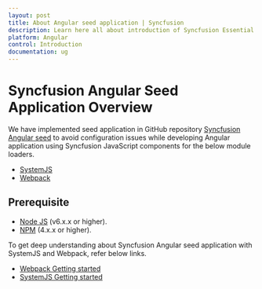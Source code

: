 ```yaml
---
layout: post
title: About Angular seed application | Syncfusion
description: Learn here all about introduction of Syncfusion Essential Angular component, its features, and more.
platform: Angular
control: Introduction
documentation: ug
---
```



# Syncfusion Angular Seed Application Overview

We have implemented seed application in GitHub repository [Syncfusion Angular seed](https://github.com/syncfusion/angular2-seeds) to avoid configuration issues while developing Angular application using Syncfusion JavaScript components for the below module loaders.

* [SystemJS](https://github.com/systemjs/systemjs)
* [Webpack](https://github.com/webpack/webpack)

## Prerequisite

* [Node JS](https://nodejs.org/en/) (v6.x.x or higher).  
* [NPM](https://docs.npmjs.com/downloading-and-installing-node-js-and-npm) (4.x.x or higher).

To get deep understanding about Syncfusion Angular seed application with SystemJS and Webpack, refer below links.

* [Webpack Getting started](/angular/gettingstarted/getting-started-webpack "Getting started with Webpack")
* [SystemJS Getting started](/angular/gettingstarted/getting-started-systemjs "Getting started with SystemJS")
